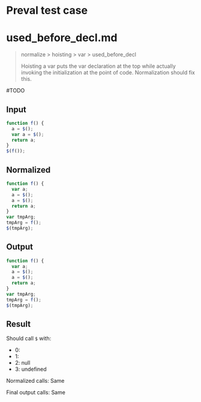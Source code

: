 # Preval test case

# used_before_decl.md

> normalize > hoisting > var > used_before_decl
>
> Hoisting a var puts the var declaration at the top while actually invoking the initialization at the point of code. Normalization should fix this.

#TODO

## Input

`````js filename=intro
function f() {
  a = $();
  var a = $();
  return a;
}
$(f());
`````

## Normalized

`````js filename=intro
function f() {
  var a;
  a = $();
  a = $();
  return a;
}
var tmpArg;
tmpArg = f();
$(tmpArg);
`````

## Output

`````js filename=intro
function f() {
  var a;
  a = $();
  a = $();
  return a;
}
var tmpArg;
tmpArg = f();
$(tmpArg);
`````

## Result

Should call `$` with:
 - 0: 
 - 1: 
 - 2: null
 - 3: undefined

Normalized calls: Same

Final output calls: Same
